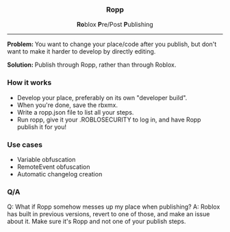 <div align="center">
	<h3>Ropp</h3>
	<b>Ro</b>blox <b>P</b>re/Post <b>P</b>ublishing
</div>

----------

<b>Problem: </b> You want to change your place/code after you publish, but don't want to make it harder to develop by directly editing.

<b>Solution: </b> Publish through Ropp, rather than through Roblox.

<h3>How it works</h3>

 - Develop your place, preferably on its own "developer build".
 - When you're done, save the rbxmx.
 - Write a ropp.json file to list all your steps.
 - Run ropp, give it your .ROBLOSECURITY to log in, and have Ropp publish it for you!

<h3>Use cases</h3>

- Variable obfuscation
- RemoteEvent obfuscation
- Automatic changelog creation

<h3>Q/A</h3>

Q: What if Ropp somehow messes up my place when publishing?
A: Roblox has built in previous versions, revert to one of those, and make an issue about it. Make sure it's Ropp and not one of your publish steps.

